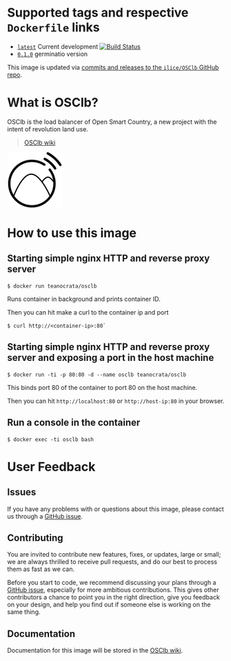# Supported tags and respective `Dockerfile` links

-	[`latest`](https://github.com/ilice/OSClb/blob/master/Dockerfile) Current development [![Build Status](https://travis-ci.org/ilice/OSClb.svg?branch=master)](https://travis-ci.org/ilice/OSClb)
-	[`0.1.0`](https://github.com/ilice/OSClb/blob/0.1.0/Dockerfile) germinatio version

This image is updated via [commits and releases to the `ilice/OSClb` GitHub repo](https://github.com/ilice/OSClb).

# What is OSClb?

OSClb is the load balancer of Open Smart Country, a new project with the intent of revolution land use.

> [OSClb wiki](https://github.com/ilice/OSClb/wiki)

![logo](https://raw.githubusercontent.com/ilice/OSCWeb/master/assets/favicon/OpenSmartCountry_logo_128x128.png)

# How to use this image

## Starting simple nginx HTTP and reverse proxy server

```console
$ docker run teanocrata/osclb
```

Runs container in background and prints container ID.

Then you can hit make a curl to the container ip and port
```
$ curl http://<container-ip>:80`
```

## Starting simple nginx HTTP and reverse proxy server and exposing a port in the host machine

```console
$ docker run -ti -p 80:80 -d --name osclb teanocrata/osclb
```

This binds port 80 of the container to port 80 on the host machine.

Then you can hit `http://localhost:80` or `http://host-ip:80` in your browser.

## Run a console in the container

```console
$ docker exec -ti osclb bash
```

# User Feedback

## Issues

If you have any problems with or questions about this image, please contact us through a [GitHub issue](https://github.com/ilice/OSClb/issues).

## Contributing

You are invited to contribute new features, fixes, or updates, large or small; we are always thrilled to receive pull requests, and do our best to process them as fast as we can.

Before you start to code, we recommend discussing your plans through a [GitHub issue](https://github.com/ilice/OSClb/issues), especially for more ambitious contributions. This gives other contributors a chance to point you in the right direction, give you feedback on your design, and help you find out if someone else is working on the same thing.

## Documentation

Documentation for this image will be stored in the [OSClb wiki](https://github.com/ilice/osclb/wiki).
